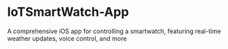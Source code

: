 # IoTSmartWatch-App
A comprehensive iOS app for controlling a smartwatch, featuring real-time weather updates, voice control, and more
